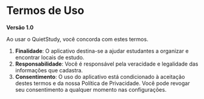 # Termos de Uso

**Versão 1.0**

Ao usar o QuietStudy, você concorda com estes termos.

1.  **Finalidade**: O aplicativo destina-se a ajudar estudantes a organizar e encontrar locais de estudo.
2.  **Responsabilidade**: Você é responsável pela veracidade e legalidade das informações que cadastra.
3.  **Consentimento**: O uso do aplicativo está condicionado à aceitação destes termos e da nossa Política de Privacidade. Você pode revogar seu consentimento a qualquer momento nas configurações.